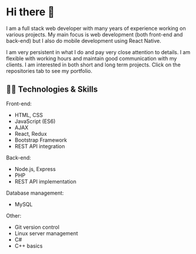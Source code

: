 # Hi there 👋

I am a full stack web developer with many years of experience working on various projects. My main focus is web development (both front-end and back-end) but I also do mobile development using React Native. 

I am very persistent in what I do and pay very close attention to details. I am flexible with working hours and maintain good communication with my clients. I am interested in both short and long term projects. Click on the repositories tab to see my portfolio.

## 👨‍💻 Technologies & Skills

Front-end: 
- HTML, CSS 
- JavaScript (ES6) 
- AJAX 
- React, Redux 
- Bootstrap Framework 
- REST API integration  

Back-end: 
- Node.js, Express 
- PHP 
- REST API implementation  

Database management: 
- MySQL  

Other: 
- Git version control 
- Linux server management 
- C# 
- C++ basics

